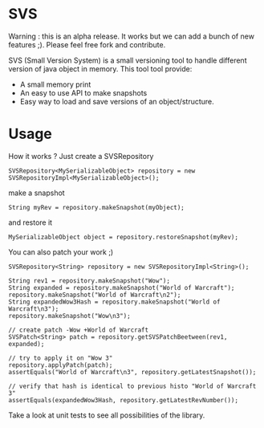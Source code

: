 SVS
===

Warning : this is an alpha release. It works but we can add a bunch of new features ;). 
Please feel free fork and contribute.

SVS (Small Version System) is a small versioning tool to handle different version of
java object in memory. This tool tool provide:

* A small memory print
* An easy to use API to make snapshots
* Easy way to load and save versions of an object/structure.

Usage
=====

How it works ? Just create a SVSRepository

	SVSRepository<MySerializableObject> repository = new SVSRepositoryImpl<MySerializableObject>();
  
make a snapshot

	String myRev = repository.makeSnapshot(myObject);
	
and restore it
	 
	MySerializableObject object = repository.restoreSnapshot(myRev);
	
You can also patch your work ;)

	SVSRepository<String> repository = new SVSRepositoryImpl<String>();

	String rev1 = repository.makeSnapshot("Wow");
	String expanded = repository.makeSnapshot("World of Warcraft");
	repository.makeSnapshot("World of Warcraft\n2");
	String expandedWow3Hash = repository.makeSnapshot("World of Warcraft\n3");
	repository.makeSnapshot("Wow\n3");

	// create patch -Wow +World of Warcraft
	SVSPatch<String> patch = repository.getSVSPatchBeetween(rev1, expanded);

	// try to apply it on "Wow 3"
	repository.applyPatch(patch);
	assertEquals("World of Warcraft\n3", repository.getLatestSnapshot());

	// verify that hash is identical to previous histo "World of Warcraft 3"
	assertEquals(expandedWow3Hash, repository.getLatestRevNumber());
	
Take a look at unit tests to see all possibilities of the library. 

